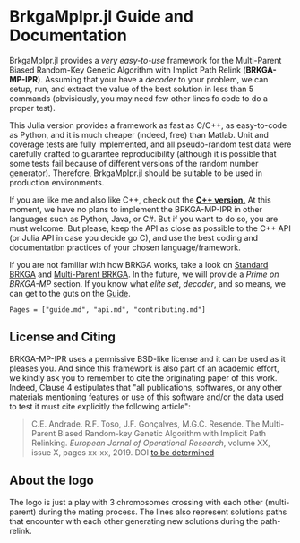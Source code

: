 BrkgaMpIpr.jl Guide and Documentation
================================================================================

BrkgaMpIpr.jl provides a _very easy-to-use_ framework for the
Multi-Parent Biased Random-Key Genetic Algorithm with Implict Path Relink
(**BRKGA-MP-IPR**). Assuming that your have a _decoder_ to your problem,
we can setup, run, and extract the value of the best solution in less than
5 commands (obvisiously, you may need few other lines fo code to do a proper
test).

This Julia version provides a framework as fast as C/C++, as easy-to-code as
Python, and it is much cheaper (indeed, free) than Matlab. Unit and coverage
tests are fully implemented, and all pseudo-random test data were carefully
crafted to guarantee reproducibility (although it is possible that some tests
fail because of different versions of the random number generator).
Therefore, BrkgaMpIpr.jl should be suitable to be used in production
environments.

If you are like me and also like C++, check out the [**C++
version.**](https://github.com/ceandrade/brkga_mp_ipr) At this moment, we
have no plans to implement the BRKGA-MP-IPR in other languages such as
Python, Java, or C#. But if you want to do so, you are must welcome. But
please, keep the API as close as possible to the C++ API (or Julia API in
case you decide go C), and use the best coding and documentation practices of
your chosen language/framework.

If you are not familiar with how BRKGA works, take a look on
[Standard BRKGA](http://dx.doi.org/10.1007/s10732-010-9143-1) and
[Multi-Parent BRKGA](http://dx.doi.org/xxx).
In the future, we will provide a _Prime on BRKGA-MP_
section. If you know what _elite set_, _decoder_, and so means,
we can get to the guts on the [Guide](@ref).

```@contents
Pages = ["guide.md", "api.md", "contributing.md"]
```

License and Citing
--------------------------------------------------------------------------------

BRKGA-MP-IPR uses a permissive BSD-like license and it can be used as it
pleases you. And since this framework is also part of an academic effort, we
kindly ask you to remember to cite the originating paper of this work. Indeed,
Clause 4 estipulates that "all publications, softwares, or any other materials
mentioning features or use of this software and/or the data used to test it
must cite explicitly the following article":

> C.E. Andrade. R.F. Toso, J.F. Gonçalves, M.G.C. Resende. The Multi-Parent
> Biased Random-key Genetic Algorithm with Implicit Path Relinking. _European
> Jornal of Operational Research_, volume XX, issue X, pages xx-xx, 2019.
> DOI [to be determined](http://dx.doi.org/xxx)

About the logo
--------------------------------------------------------------------------------

The logo is just a play with 3 chromosomes crossing with each other
(multi-parent) during the mating process. The lines also represent solutions
paths that encounter with each other generating new solutions during the
path-relink.
